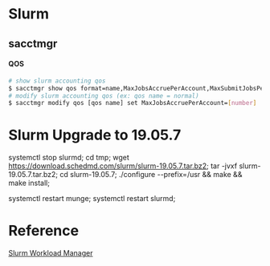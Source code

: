 # Slurm
## sacctmgr

#### QOS
```sh
# show slurm accounting qos
$ sacctmgr show qos format=name,MaxJobsAccruePerAccount,MaxSubmitJobsPerAccount
# modify slurm accounting qos (ex: qos name = normal)
$ sacctmgr modify qos [qos name] set MaxJobsAccruePerAccount=[number]
```
# Slurm Upgrade to 19.05.7
systemctl stop slurmd;
cd tmp;
wget https://download.schedmd.com/slurm/slurm-19.05.7.tar.bz2;
tar -jvxf slurm-19.05.7.tar.bz2;
cd slurm-19.05.7;
./configure --prefix=/usr && make && make install;

systemctl restart munge;
systemctl restart slurmd;


# Reference
[Slurm Workload Manager][SWM]





[SWM]: <https://slurm.schedmd.com/documentation.html>
